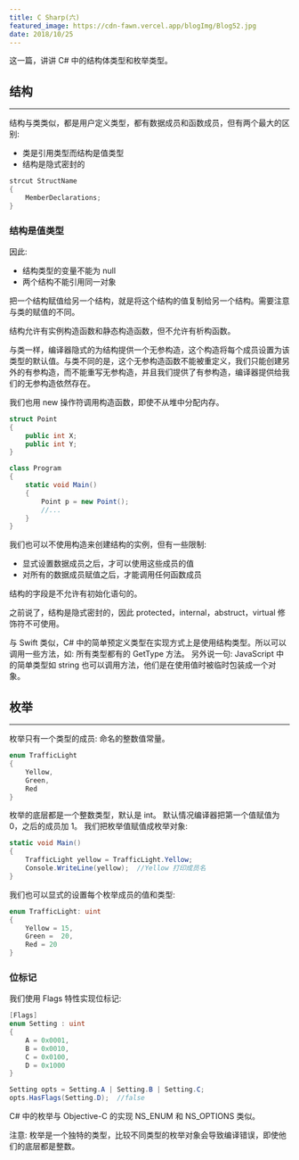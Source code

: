 ```yaml
---
title: C Sharp(六)
featured_image: https://cdn-fawn.vercel.app/blogImg/Blog52.jpg
date: 2018/10/25
---
```


这一篇，讲讲 C# 中的结构体类型和枚举类型。

## 结构
***  
结构与类类似，都是用户定义类型，都有数据成员和函数成员，但有两个最大的区别: 
- 类是引用类型而结构是值类型
- 结构是隐式密封的

``` csharp
strcut StructName
{
    MemberDeclarations;
}
```

### 结构是值类型
因此: 
- 结构类型的变量不能为 null
- 两个结构不能引用同一对象

把一个结构赋值给另一个结构，就是将这个结构的值复制给另一个结构。需要注意与类的赋值的不同。

结构允许有实例构造函数和静态构造函数，但不允许有析构函数。

与类一样，编译器隐式的为结构提供一个无参构造，这个构造将每个成员设置为该类型的默认值。与类不同的是，这个无参构造函数不能被重定义，我们只能创建另外的有参构造，而不能重写无参构造，并且我们提供了有参构造，编译器提供给我们的无参构造依然存在。

我们也用 new 操作符调用构造函数，即使不从堆中分配内存。
``` csharp
struct Point
{
    public int X;
    public int Y;
}

class Program
{
    static void Main()
    {
        Point p = new Point();
        //...
    }
}
```

我们也可以不使用构造来创建结构的实例，但有一些限制: 
- 显式设置数据成员之后，才可以使用这些成员的值
- 对所有的数据成员赋值之后，才能调用任何函数成员

结构的字段是不允许有初始化语句的。

之前说了，结构是隐式密封的，因此 protected，internal，abstruct，virtual 修饰符不可使用。

与 Swift 类似，C# 中的简单预定义类型在实现方式上是使用结构类型。所以可以调用一些方法，如: 所有类型都有的 GetType 方法。
另外说一句: JavaScript 中的简单类型如 string 也可以调用方法，他们是在使用值时被临时包装成一个对象。

## 枚举
***  
枚举只有一个类型的成员: 命名的整数值常量。
``` csharp
enum TrafficLight
{
    Yellow,
    Green,
    Red
}
```

枚举的底层都是一个整数类型，默认是 int。
默认情况编译器把第一个值赋值为 0，之后的成员加 1。
我们把枚举值赋值成枚举对象: 
``` csharp
static void Main()
{
    TrafficLight yellow = TrafficLight.Yellow;
    Console.WriteLine(yellow);  //Yellow 打印成员名
}
```

我们也可以显式的设置每个枚举成员的值和类型: 
``` csharp
enum TrafficLight: uint
{
    Yellow = 15,
    Green =  20,
    Red = 20
}
```

### 位标记
我们使用 Flags 特性实现位标记: 
``` csharp
[Flags]
enum Setting : uint
{
    A = 0x0001,
    B = 0x0010,
    C = 0x0100,
    D = 0x1000
}

Setting opts = Setting.A | Setting.B | Setting.C;
opts.HasFlags(Setting.D);  //false
```

C# 中的枚举与 Objective-C 的实现 NS_ENUM 和 NS_OPTIONS 类似。

注意: 枚举是一个独特的类型，比较不同类型的枚举对象会导致编译错误，即使他们的底层都是整数。